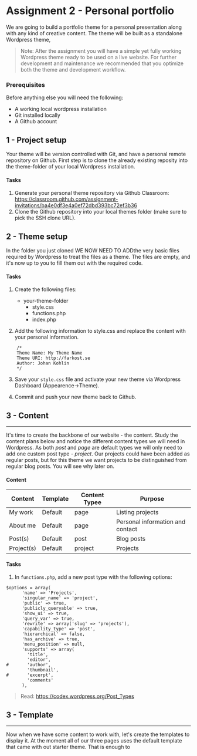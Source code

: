 # Assignment 2 - Personal portfolio

We are going to build a portfolio theme for a personal presentation along with any kind of creative content. The theme will be built as a standalone Wordpress theme, 

> Note: After the assignment you will have a simple yet fully working Wordpress theme ready to be used on a live website. For further development and maintenance we recommended that you optimize both the theme and development workflow.

### Prerequisites
Before anything else you will need the following:

* A working local wordpress installation
* Git installed locally
* A Github account

## 1 - Project setup
Your theme will be version controlled with Git, and have a personal remote repository on Github. First step is to clone the already existing reposity into the theme-folder of your local Wordpress installation.

#### Tasks
1. Generate your personal theme repository via Github Classroom:
https://classroom.github.com/assignment-invitations/ba4e0df3e4a0ef72dbd393bc72ef3b36 
2. Clone the Github repository into your local themes folder (make sure to pick the SSH clone URL).

## 2 - Theme setup
In the folder you just cloned WE NOW NEED TO ADDthe very basic files required by Wordpress to treat the files as a theme. The files are empty, and it's now up to you to fill them out with the required code.

#### Tasks
1. Create the following files:
	- your-theme-folder
    	- style.css
        - functions.php
        - index.php
        
2. Add the following information to style.css and replace the content with your personal information.
```
	/*
	Theme Name: My Theme Name
	Theme URI: http://farkost.se
	Author: Johan Kohlin
	*/
```

3. Save your `style.css` file and activate your new theme via Wordpress Dashboard (Appearence->Theme).

4. Commit and push your new theme back to Github.


## 3 - Content
---

It's time to create the backbone of our website - the content. Study the content plans below and notice the different content types we will need in Wordpress. As both *post* and *page* are default types we will only need to add one custom post type - *project*. Our projects could have been added as regular posts, but for this theme we want projects to be distinguished from regular blog posts. You will see why later on.

#### Content
| Content  | Template  | Content Typee  | Purpose  |
|---|---|---|---|
| My work  | Default | page | Listing projects  |
| About me  | Default | page | Personal information and contact  |
| Post(s) | Default | post | Blog posts |
| Project(s) | Default | project | Projects |

#### Tasks
1. In `functions.php`, add a new post type with the following options:
```
$options = array(
      'name' => 'Projects',
      'singular_name' => 'project',
      'public' => true,
      'publicly_queryable' => true,
      'show_ui' => true,
      'query_var' => true,
      'rewrite' => array('slug' => 'projects'),
      'capability_type' => 'post',
      'hierarchical' => false,
      'has_archive' => true,
      'menu_position' => null,
      'supports' => array(
      	'title',
      	'editor',
#      	'author',
      	'thumbnail',
#      	'excerpt',
      	'comments'
      ),
```

> Read: https://codex.wordpress.org/Post_Types

## 3 - Template
---

Now when we have some content to work with, let's create the templates to display it. At the moment all of our three pages uses the default template that came with out starter theme. That is enough to
